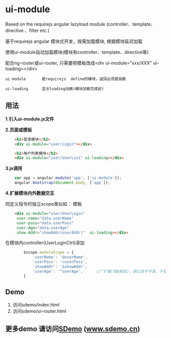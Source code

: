 ui-module
==================
Based on the requirejs angular lazyload module (controller、template、directive 、filter etc.)

基于requirejs
angular 模块式开发，按需加载模块, 根据模块延迟加载

使用ui-module自动加载模块(模块有controller、template、directive等)

配合ng-router或ui-router, 只需要把模板改成&lt;div ui-module="xxx/XXX" ui-loading&gt;&lt;/div&gt;
```
ui-module 		是requirejs  define的模块，返回必须是函数

ui-loading		显示loading动画(模块加载完成前)
```

用法
-----
**1.引入ui-module.js文件**

**2.页面或模板**
```html
	<h2>登录模块</h2>
	<div ui-module="user/Login"></div>

	<h2>用户列表模块</h2>
	<div ui-module="user/UserList" ui-loading></div>


```	
**3.js调用**
```js
	var app = angular.module('app', ['ui-module']);
	angular.bootstrap(document.body, ['app']);
```

**4.扩展模块内外数据交互**
	
同定义指令时独立scope类似如：
模板
```html
	<div ui-module="user/UserLogin"
	 user-name="data.userName"
	 user-pass="data.userPass"
	 user-Age="data.userAge"
	 show-Addr="showAddr(userAddr)"  ui-loading></div>
```	

在模块内controller(UserLoginCtrl)添加
```js
		$scope.moduleScope = {
			'userName': '@userName',
            'userPass': '=userPass',
            'showAddr': '&showAddr',
            'userAge': '^userAge',		//^扩展(和@相反)，即父变子不变，子变父变
		}
```

Demo
-----
1. 访问sdemo/index.html
2. 访问sdemo/ui-router.html


更多demo 请访问<a href="http://www.sdemo.cn">SDemo</a> (<a href="http://www.sdemo.cn">www.sdemo.cn</a>)
-----